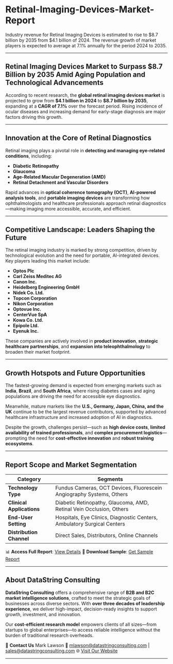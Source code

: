 # Retinal-Imaging-Devices-Market-Report

Industry revenue for Retinal Imaging Devices is estimated to rise to $8.7 billion by 2035 from $4.1 billion of 2024. The revenue growth of market players is expected to average at 7.1% annually for the period 2024 to 2035.


---

## Retinal Imaging Devices Market to Surpass \$8.7 Billion by 2035 Amid Aging Population and Technological Advancements

According to recent research, the **global retinal imaging devices market** is projected to grow from **\$4.1 billion in 2024** to **\$8.7 billion by 2035**, expanding at a **CAGR of 7.1%** over the forecast period. Rising incidence of ocular diseases and increasing demand for early-stage diagnosis are major factors driving this growth.

---

## Innovation at the Core of Retinal Diagnostics

Retinal imaging plays a pivotal role in **detecting and managing eye-related conditions**, including:

* **Diabetic Retinopathy**
* **Glaucoma**
* **Age-Related Macular Degeneration (AMD)**
* **Retinal Detachment and Vascular Disorders**

Rapid advances in **optical coherence tomography (OCT)**, **AI-powered analysis tools**, and **portable imaging devices** are transforming how ophthalmologists and healthcare professionals approach retinal diagnostics—making imaging more accessible, accurate, and efficient.

---

## Competitive Landscape: Leaders Shaping the Future

The retinal imaging industry is marked by strong competition, driven by technological evolution and the need for portable, AI-integrated devices. Key players leading this market include:

* **Optos Plc**
* **Carl Zeiss Meditec AG**
* **Canon Inc.**
* **Heidelberg Engineering GmbH**
* **Nidek Co. Ltd.**
* **Topcon Corporation**
* **Nikon Corporation**
* **Optovue Inc.**
* **CenterVue SpA**
* **Kowa Co. Ltd.**
* **Epipole Ltd.**
* **Eyenuk Inc.**

These companies are actively involved in **product innovation**, **strategic healthcare partnerships**, and **expansion into teleophthalmology** to broaden their market footprint.

---

## Growth Hotspots and Future Opportunities

The fastest-growing demand is expected from emerging markets such as **India**, **Brazil**, and **South Africa**, where rising diabetes cases and aging populations are driving the need for accessible eye diagnostics.

Meanwhile, mature markets like the **U.S., Germany, Japan, China, and the UK** continue to be the largest revenue contributors, supported by advanced healthcare infrastructure and increased adoption of AI in diagnostics.

Despite the growth, challenges persist—such as **high device costs**, **limited availability of trained professionals**, and **complex procurement logistics**—prompting the need for **cost-effective innovation** and **robust training ecosystems**.

---

## Report Scope and Market Segmentation

| **Category**              | **Segments**                                                            |
| ------------------------- | ----------------------------------------------------------------------- |
| **Technology Type**       | Fundus Cameras, OCT Devices, Fluorescein Angiography Systems, Others    |
| **Clinical Applications** | Diabetic Retinopathy, Glaucoma, AMD, Retinal Vein Occlusion, Others     |
| **End-User Setting**      | Hospitals, Eye Clinics, Diagnostic Centers, Ambulatory Surgical Centers |
| **Distribution Channel**  | Direct Sales, Distributors, Online Channels                             |

📊 **Access Full Report**: [View Details](https://datastringconsulting.com/industry-analysis/retinal-imaging-devices-market-research-report)
📄 **Download Sample**: [Get Sample Report](https://datastringconsulting.com/downloadsample/retinal-imaging-devices-market-research-report)

---

## About DataString Consulting

**DataString Consulting** offers a comprehensive range of **B2B and B2C market intelligence solutions**, crafted to meet the strategic goals of businesses across diverse sectors. With **over three decades of leadership experience**, we deliver high-impact, decision-ready insights to support growth, investment, and innovation.

Our **cost-efficient research model** empowers clients of all sizes—from startups to global enterprises—to access reliable intelligence without the burden of traditional research overheads.

📧 **Contact Us**
Mark Lawson
📩 [mlawson@datastringconsulting.com](mailto:mlawson@datastringconsulting.com) | [sales@datastringconsulting.com](mailto:sales@datastringconsulting.com)
🌐 [Visit Our Website](https://datastringconsulting.com)

---

